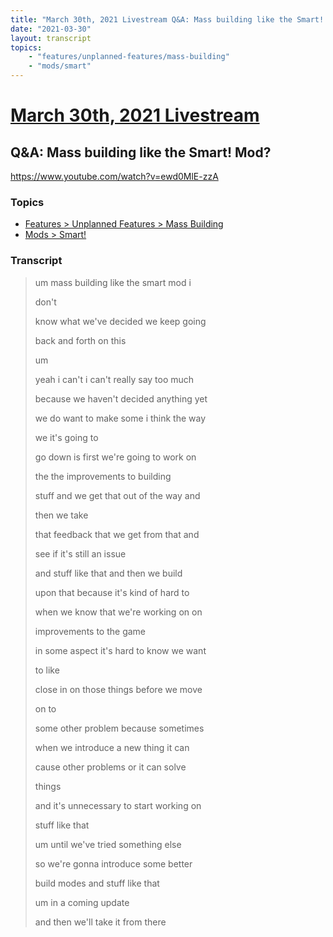 ```yaml
---
title: "March 30th, 2021 Livestream Q&A: Mass building like the Smart! Mod?"
date: "2021-03-30"
layout: transcript
topics:
    - "features/unplanned-features/mass-building"
    - "mods/smart"
---
```

# [March 30th, 2021 Livestream](../2021-03-30.md)
## Q&A: Mass building like the Smart! Mod?
https://www.youtube.com/watch?v=ewd0MlE-zzA

### Topics
* [Features > Unplanned Features > Mass Building](../topics/features/unplanned-features/mass-building.md)
* [Mods > Smart!](../topics/mods/smart.md)

### Transcript

> um mass building like the smart mod i
>
> don't
>
> know what we've decided we keep going
>
> back and forth on this
>
> um
>
> yeah i can't i can't really say too much
>
> because we haven't decided anything yet
>
> we do want to make some i think the way
>
> we it's going to
>
> go down is first we're going to work on
>
> the the improvements to building
>
> stuff and we get that out of the way and
>
> then we take
>
> that feedback that we get from that and
>
> see if it's still an issue
>
> and stuff like that and then we build
>
> upon that because it's kind of hard to
>
> when we know that we're working on on
>
> improvements to the game
>
> in some aspect it's hard to know we want
>
> to like
>
> close in on those things before we move
>
> on to
>
> some other problem because sometimes
>
> when we introduce a new thing it can
>
> cause other problems or it can solve
>
> things
>
> and it's unnecessary to start working on
>
> stuff like that
>
> um until we've tried something else
>
> so we're gonna introduce some better
>
> build modes and stuff like that
>
> um in a coming update
>
> and then we'll take it from there
